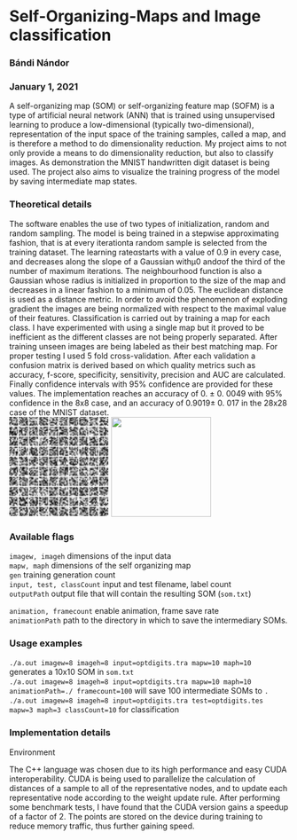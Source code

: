 # Self-Organizing-Maps and Image classification

### Bándi Nándor

### January 1, 2021

A self-organizing map (SOM) or self-organizing feature map (SOFM) is a type
of artificial neural network (ANN) that is trained using unsupervised learning to
produce a low-dimensional (typically two-dimensional), representation of the input
space of the training samples, called a map, and is therefore a method to do dimensionality
reduction. My project aims to not only provide a means to do dimensionality 
reduction, but also to classify images. As demonstration the MNIST handwritten
digit dataset is being used. The project also aims to visualize the training progress
of the model by saving intermediate map states.

### Theoretical details

The software enables the use of two types of initialization, random and random
sampling. The model is being trained in a stepwise approximating fashion, that is
at every iterationta random sample is selected from the training dataset.
The learning rateαstarts with a value of 0.9 in every case, and decreases along
the slope of a Gaussian withμ0 andσof the third of the number of maximum
iterations. The neighbourhood function is also a Gaussian whose radius is initialized
in proportion to the size of the map and decreases in a linear fashion to a minimum
of 0.05. The euclidean distance is used as a distance metric. In order to avoid the
phenomenon of exploding gradient the images are being normalized with respect to
the maximal value of their features. Classification is carried out by training a map
for each class. I have experimented with using a single map but it proved to be
inefficient as the different classes are not being properly separated. After training
unseen images are being labeled as their best matching map. For proper testing
I used 5 fold cross-validation. After each validation a confusion matrix is derived
based on which quality metrics such as accuracy, f-score, specificity, sensitivity,
precision and AUC are calculated. Finally confidence intervals with 95% confidence
are provided for these values. The implementation reaches an accuracy of 0.
± 0. 0049 with 95% confidence in the 8x8 case, and an accuracy of 0.9019± 0. 017 in
the 28x28 case of the MNIST dataset.  
![](media/8x8gif.gif) <img src="media/emnist28x28.gif"  width="180" height="180">

### Available flags  
`imagew, imageh` dimensions of the input data  
`mapw, maph` dimensions of the self organizing map  
`gen` training generation count  
`input, test, classCount` input and test filename, label count   
`outputPath` output file that will contain the resulting SOM  (`som.txt`)  

`animation, framecount` enable animation, frame save rate  
`animationPath` path to the directory in which to save the intermediary SOMs.  

### Usage examples  
`./a.out imagew=8 imageh=8 input=optdigits.tra mapw=10 maph=10 `  generates a 10x10 SOM in `som.txt`  
`./a.out imagew=8 imageh=8 input=optdigits.tra mapw=10 maph=10  animationPath=./ framecount=100` will save  100 intermediate SOMs to `.`  
`./a.out imagew=8 imageh=8 input=optdigits.tra test=optdigits.tes mapw=3 maph=3 classCount=10` for classification 

### Implementation details

Environment

The C++ language was chosen due to its high performance and easy CUDA interoperability.
CUDA is being used to parallelize the calculation of distances of a
sample to all of the representative nodes, and to update each representative node
according to the weight update rule. After performing some benchmark tests, I have
found that the CUDA version gains a speedup of a factor of 2. The points are stored
on the device during training to reduce memory traffic, thus further gaining speed.

